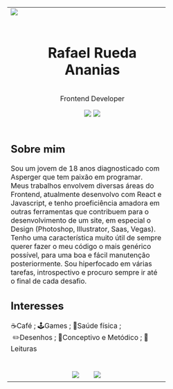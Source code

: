 <table align="left">
 <tr>
  <td> <img src="https://cdn.discordapp.com/attachments/769287623621214220/1069813363288326214/Frontend_Developer.png"/> </td>
 </tr>
 <tr>
  <td> 
   <div id="user-content-toc">
   <ul align="center">
   <summary>
   <h1 style="display: inline-block"> Rafael Rueda Ananias</h1>
   </summary>
   <summary>
   <p>Frontend Developer</p>
   </summary>
   
   <summary> 
   <a href="mailto:rafael.rued4@gmail.com"><img src="https://cdn.discordapp.com/attachments/769287623621214220/1069789108119019551/Button.png"/></a>
   <a href="https://www.linkedin.com/in/rafael-rueda-ananias/"><img src="https://cdn.discordapp.com/attachments/769287623621214220/1069789108307759224/Button_1.png" /></a>
   </summary>
   </ul>
   </div>
  </td>
 </tr>
  <td width="350px"> 
   <h2>Sobre mim </h2>
   <p>Sou um jovem de 18 anos diagnosticado com Asperger que tem paixão em programar. Meus trabalhos envolvem diversas áreas do Frontend, atualmente desenvolvo com React e Javascript, e tenho proeficiência amadora em outras ferramentas que contribuem para o desenvolvimento de um site, em especial o Design (Photoshop, Illustrator, Saas, Vegas). Tenho uma característica muito útil de sempre querer fazer o meu código o mais genérico possível, para uma boa e fácil manutenção posteriormente. Sou hiperfocado em várias tarefas, introspectivo e procuro sempre ir até o final de cada desafio. </p>
   <h2>Interesses </h2>
   <p>☕Café ; 🕹️Games ; 💪Saúde física ; &nbsp; &nbsp; &nbsp; &nbsp; &nbsp; &nbsp; &nbsp;✏️Desenhos ; 🤑Conceptivo e Metódico ; 📖Leituras</p>
  </td>
 <tr>
  <td>
  &nbsp;
   <div align="center">
   <a href="https://github.com/Rafael-Rueda"><img src="https://cdn.discordapp.com/attachments/769287623621214220/1069802694186913892/GitHub_Icon.png" /></a>
   &nbsp;&nbsp;&nbsp;&nbsp;&nbsp;&nbsp;
   <a href="https://www.instagram.com/rafael_raru/"><img src="https://cdn.discordapp.com/attachments/769287623621214220/1069802694484693003/Instagram_Icon.png" /></a>
   </div>
  </td>
 </tr>
</table>
